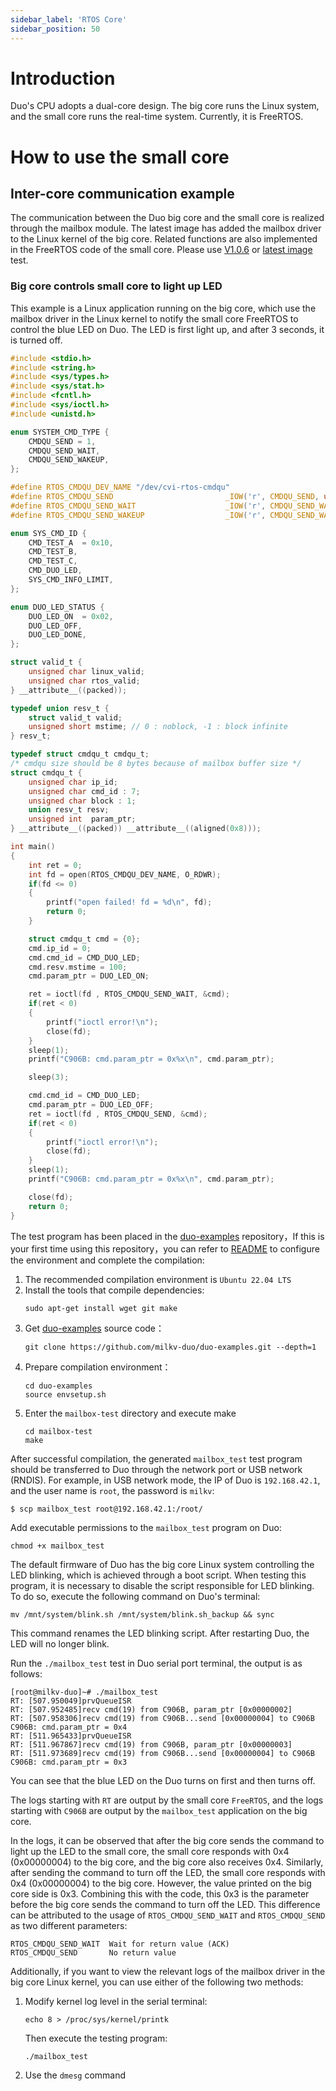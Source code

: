 ```yaml
---
sidebar_label: 'RTOS Core'
sidebar_position: 50
---
```


# Introduction

Duo's CPU adopts a dual-core design. The big core runs the Linux system, and the small core runs the real-time system. Currently, it is FreeRTOS.

# How to use the small core

## Inter-core communication example

The communication between the Duo big core and the small core is realized through the mailbox module. The latest image has added the mailbox driver to the Linux kernel of the big core. Related functions are also implemented in the FreeRTOS code of the small core. Please use [V1.0.6]( https://github.com/milkv-duo/duo-buildroot-sdk/releases/tag/Duo-V1.0.6) or [latest image](https://github.com/milkv-duo/duo-buildroot-sdk/releases) test.

### Big core controls small core to light up LED

This example is a Linux application running on the big core, which use the mailbox driver in the Linux kernel to notify the small core FreeRTOS to control the blue LED on Duo. The LED is first light up, and after 3 seconds, it is turned off.

```c
#include <stdio.h>
#include <string.h>
#include <sys/types.h>
#include <sys/stat.h>
#include <fcntl.h>
#include <sys/ioctl.h>
#include <unistd.h>

enum SYSTEM_CMD_TYPE {
	CMDQU_SEND = 1,
	CMDQU_SEND_WAIT,
	CMDQU_SEND_WAKEUP,
};

#define RTOS_CMDQU_DEV_NAME "/dev/cvi-rtos-cmdqu"
#define RTOS_CMDQU_SEND                         _IOW('r', CMDQU_SEND, unsigned long)
#define RTOS_CMDQU_SEND_WAIT                    _IOW('r', CMDQU_SEND_WAIT, unsigned long)
#define RTOS_CMDQU_SEND_WAKEUP                  _IOW('r', CMDQU_SEND_WAKEUP, unsigned long)

enum SYS_CMD_ID {
    CMD_TEST_A  = 0x10,
    CMD_TEST_B,
    CMD_TEST_C,
    CMD_DUO_LED,
    SYS_CMD_INFO_LIMIT,
};

enum DUO_LED_STATUS {
	DUO_LED_ON	= 0x02,
	DUO_LED_OFF,
    DUO_LED_DONE,
};

struct valid_t {
	unsigned char linux_valid;
	unsigned char rtos_valid;
} __attribute__((packed));

typedef union resv_t {
	struct valid_t valid;
	unsigned short mstime; // 0 : noblock, -1 : block infinite
} resv_t;

typedef struct cmdqu_t cmdqu_t;
/* cmdqu size should be 8 bytes because of mailbox buffer size */
struct cmdqu_t {
	unsigned char ip_id;
	unsigned char cmd_id : 7;
	unsigned char block : 1;
	union resv_t resv;
	unsigned int  param_ptr;
} __attribute__((packed)) __attribute__((aligned(0x8)));

int main()
{
    int ret = 0;
    int fd = open(RTOS_CMDQU_DEV_NAME, O_RDWR);
    if(fd <= 0)
    {
        printf("open failed! fd = %d\n", fd);
        return 0;
    }

    struct cmdqu_t cmd = {0};
    cmd.ip_id = 0;
    cmd.cmd_id = CMD_DUO_LED;
    cmd.resv.mstime = 100;
    cmd.param_ptr = DUO_LED_ON;

    ret = ioctl(fd , RTOS_CMDQU_SEND_WAIT, &cmd);
    if(ret < 0)
    {
        printf("ioctl error!\n");
        close(fd);
    }
    sleep(1);
    printf("C906B: cmd.param_ptr = 0x%x\n", cmd.param_ptr);

    sleep(3);

    cmd.cmd_id = CMD_DUO_LED;
    cmd.param_ptr = DUO_LED_OFF;
    ret = ioctl(fd , RTOS_CMDQU_SEND, &cmd);
    if(ret < 0)
    {
        printf("ioctl error!\n");
        close(fd);
    }
    sleep(1);
    printf("C906B: cmd.param_ptr = 0x%x\n", cmd.param_ptr);

    close(fd);
    return 0;
}
```

The test program has been placed in the [duo-examples](https://github.com/milkv-duo/duo-examples/tree/main/mailbox-test) repository，If this is your first time using this repository，you can refer to [README](https://github.com/milkv-duo/duo-examples/blob/main/README.md) to configure the environment and complete the compilation:

1. The recommended compilation environment is `Ubuntu 22.04 LTS`
2. Install the tools that compile dependencies:
   ```
   sudo apt-get install wget git make
   ``` 
3. Get [duo-examples](https://github.com/milkv-duo/duo-examples) source code：
   ```
   git clone https://github.com/milkv-duo/duo-examples.git --depth=1
   ```
4. Prepare compilation environment：
   ```
   cd duo-examples
   source envsetup.sh
   ```
5. Enter the `mailbox-test` directory and execute make
   ```
   cd mailbox-test
   make
   ```

After successful compilation, the generated `mailbox_test` test program should be transferred to Duo through the network port or USB network (RNDIS). For example, in USB network mode, the IP of Duo is `192.168.42.1`, and the user name is `root`, the password is `milkv`:
```
$ scp mailbox_test root@192.168.42.1:/root/
```

Add executable permissions to the `mailbox_test` program on Duo:
```
chmod +x mailbox_test
```

The default firmware of Duo has the big core Linux system controlling the LED blinking, which is achieved through a boot script. When testing this program, it is necessary to disable the script responsible for LED blinking. To do so, execute the following command on Duo's terminal:
```
mv /mnt/system/blink.sh /mnt/system/blink.sh_backup && sync
```

This command renames the LED blinking script. After restarting Duo, the LED will no longer blink.

Run the `./mailbox_test` test in Duo serial port terminal, the output is as follows:
```
[root@milkv-duo]~# ./mailbox_test 
RT: [507.950049]prvQueueISR
RT: [507.952485]recv cmd(19) from C906B, param_ptr [0x00000002]
RT: [507.958306]recv cmd(19) from C906B...send [0x00000004] to C906B
C906B: cmd.param_ptr = 0x4
RT: [511.965433]prvQueueISR
RT: [511.967867]recv cmd(19) from C906B, param_ptr [0x00000003]
RT: [511.973689]recv cmd(19) from C906B...send [0x00000004] to C906B
C906B: cmd.param_ptr = 0x3
```

You can see that the blue LED on the Duo turns on first and then turns off.

The logs starting with `RT` are output by the small core `FreeRTOS`, and the logs starting with `C906B` are output by the `mailbox_test` application on the big core.

In the logs, it can be observed that after the big core sends the command to light up the LED to the small core, the small core responds with 0x4 (0x00000004) to the big core, and the big core also receives 0x4. Similarly, after sending the command to turn off the LED, the small core responds with 0x4 (0x00000004) to the big core. However, the value printed on the big core side is 0x3. Combining this with the code, this 0x3 is the parameter before the big core sends the command to turn off the LED. This difference can be attributed to the usage of `RTOS_CMDQU_SEND_WAIT` and `RTOS_CMDQU_SEND` as two different parameters:
```
RTOS_CMDQU_SEND_WAIT  Wait for return value (ACK)
RTOS_CMDQU_SEND       No return value
```

Additionally, if you want to view the relevant logs of the mailbox driver in the big core Linux kernel, you can use either of the following two methods:

1. Modify kernel log level in the serial terminal:
   ```
   echo 8 > /proc/sys/kernel/printk
   ```
   Then execute the testing program:
   ```
   ./mailbox_test 
   ```
2. Use the `dmesg` command